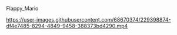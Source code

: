 
Flappy_Mario


https://user-images.githubusercontent.com/68670374/229398874-df4e7485-8294-4849-9458-388373bd4290.mp4

